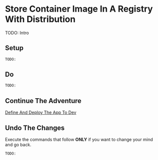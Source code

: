 # Store Container Image In A Registry With Distribution

TODO: Intro

## Setup

```bash
TODO:
```

## Do

```bash
TODO:
```

## Continue The Adventure

[Define And Deploy The App To Dev](../define-deploy-dev/story.md)

## Undo The Changes

Execute the commands that follow **ONLY** if you want to change your mind and go back.

```bash
TODO:
```
